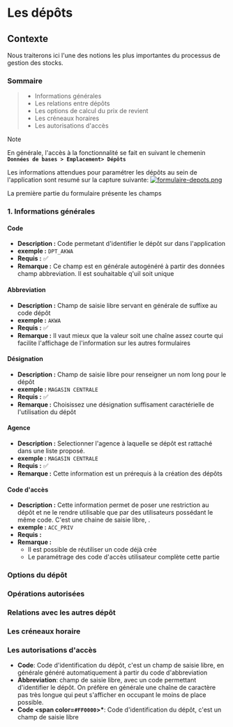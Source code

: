 # Les dépôts

## Contexte

Nous traiterons ici l'une des notions les plus importantes du processus de gestion des stocks.

### Sommaire

> * Informations générales
> * Les relations entre dépôts
> * Les options de calcul du prix de revient
> * Les créneaux horaires
> * Les autorisations d'accès

> [!NOTE]  
> En générale, l'accès à la fonctionnalité se fait en suivant le chemenin **`Données de bases > Emplacement> Dépôts`**

Les informations attendues pour paramétrer les dépôts au sein de l'application sont resumé sur la capture suivante:
[![formulaire-depots.png](https://i.postimg.cc/43wyVqQk/formulaire-depots.png)](https://postimg.cc/d7kJKWf4)

La première partie du formulaire présente les champs

### 1. Informations générales

#### **Code**

* **Description :** Code permetant d'identifier le dépôt sur dans l'application
* **exemple :** `DPT_AKWA`
* **Requis :** ✅
* **Remarque :** Ce champ est en générale autogénéré à partir des données champ abbreviation. Il est souhaitable q'uil soit unique

#### **Abbreviation**

* **Description :** Champ de saisie libre servant en générale de suffixe au code dépôt
* **exemple :** `AKWA`
* **Requis :** ✅
* **Remarque :** Il vaut mieux que la valeur soit une chaîne assez courte qui facilite l'affichage de l'information sur les autres formulaires

#### **Désignation**

* **Description :** Champ de saisie libre pour renseigner un nom long pour le dépôt
* **exemple :** `MAGASIN CENTRALE`
* **Requis :** ✅
* **Remarque :** Choisissez une désignation suffisament caractérielle de l'utilisation du dépôt

#### **Agence**

* **Description :** Selectionner l'agence à laquelle se dépôt est rattaché dans une liste proposé.
* **exemple :** `MAGASIN CENTRALE`
* **Requis :** ✅
* **Remarque :** Cette information est un prérequis à la création des dépôts

#### **Code d'accès**

* **Description :** Cette information permet de poser une restriction au dépôt et ne le rendre utilisable que par des utilisateurs possédant le même code. C'est une chaine de saisie libre, .
* **exemple :** `ACC_PRIV`
* **Requis :** 
* **Remarque :** 
  * Il est possible de réutiliser un code déjà crée
  * Le paramétrage des code d'accès utilisateur complète cette partie


### Options du dépôt

### Opérations autorisées

### Relations avec les autres dépôt

### Les créneaux horaire

### Les autorisations d'accès

* **Code**: Code d'identification du dépôt, c'est un champ de saisie libre, en générale généré automatiquement à partir du code d'abbreviation
* **Abbreviation**: champ de saisie libre, avec un code permettant d'identifier le dépôt. On préfère en générale une chaîne de caractère pas très longue qui peut s'afficher en occupant le moins de place possible.
* **Code <span color=`#FF0000`>*<span>**: Code d'identification du dépôt, c'est un champ de saisie libre
